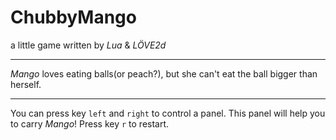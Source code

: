 # ChubbyMango
a little game written by _Lua_ & _LÖVE2d_
***
_Mango_ loves eating balls(or peach?), but she can't eat the ball bigger than herself.
***
You can press key `left` and `right` to control a panel. This panel will help you to carry _Mango_!
Press key `r` to restart.
